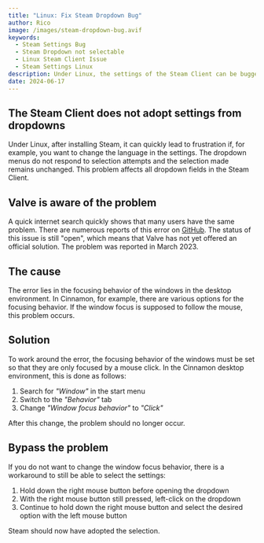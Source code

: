 ```yaml
---
title: "Linux: Fix Steam Dropdown Bug"
author: Rico
image: /images/steam-dropdown-bug.avif
keywords:
  - Steam Settings Bug
  - Steam Dropdown not selectable
  - Linux Steam Client Issue
  - Steam Settings Linux
description: Under Linux, the settings of the Steam Client can be bugged and settings in dropdowns cannot be selected. Here you can find out how to fix this bug.
date: 2024-06-17
---
```


## The Steam Client does not adopt settings from dropdowns

Under Linux, after installing Steam, it can quickly lead to frustration if, for example, you want to change the language in the settings. The dropdown menus do not respond to selection attempts and the selection made remains unchanged. This problem affects all dropdown fields in the Steam Client.

## Valve is aware of the problem

A quick internet search quickly shows that many users have the same problem. There are numerous reports of this error on [GitHub](https://github.com/ValveSoftware/steam-for-linux/issues/9273). The status of this issue is still "open", which means that Valve has not yet offered an official solution. The problem was reported in March 2023.

## The cause

The error lies in the focusing behavior of the windows in the desktop environment. In Cinnamon, for example, there are various options for the focusing behavior. If the window focus is supposed to follow the mouse, this problem occurs.

## Solution

To work around the error, the focusing behavior of the windows must be set so that they are only focused by a mouse click. In the Cinnamon desktop environment, this is done as follows:

1. Search for _"Window"_ in the start menu
2. Switch to the _"Behavior"_ tab
3. Change _"Window focus behavior"_ to _"Click"_

After this change, the problem should no longer occur.

## Bypass the problem

If you do not want to change the window focus behavior, there is a workaround to still be able to select the settings:

1. Hold down the right mouse button before opening the dropdown
2. With the right mouse button still pressed, left-click on the dropdown
3. Continue to hold down the right mouse button and select the desired option with the left mouse button

Steam should now have adopted the selection.
